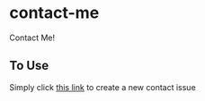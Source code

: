 # contact-me

Contact Me!

## To Use

Simply click [this link](https://github.com/Monster0506/contact-me/issues/new?assignees=&labels=&template=contact-template.md&title=Contact) to create a new contact issue
